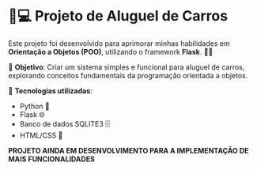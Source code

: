 # 🚗💻 Projeto de Aluguel de Carros

Este projeto foi desenvolvido para aprimorar minhas habilidades em **Orientação a Objetos (POO)**, utilizando o framework **Flask**. 🐍🔥

🔹 **Objetivo**: Criar um sistema simples e funcional para aluguel de carros, explorando conceitos fundamentais da programação orientada a objetos.

🔹 **Tecnologias utilizadas**:
- Python 🐍
- Flask 🌐
- Banco de dados SQLITE3 🗄️
- HTML/CSS 🎨

 **PROJETO AINDA EM DESENVOLVIMENTO PARA A IMPLEMENTAÇÃO DE MAIS FUNCIONALIDADES**
